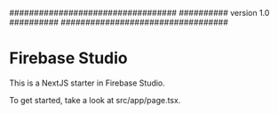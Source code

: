 ##################################
########## version 1.0 ##########
##################################

# Firebase Studio

This is a NextJS starter in Firebase Studio.

To get started, take a look at src/app/page.tsx.
